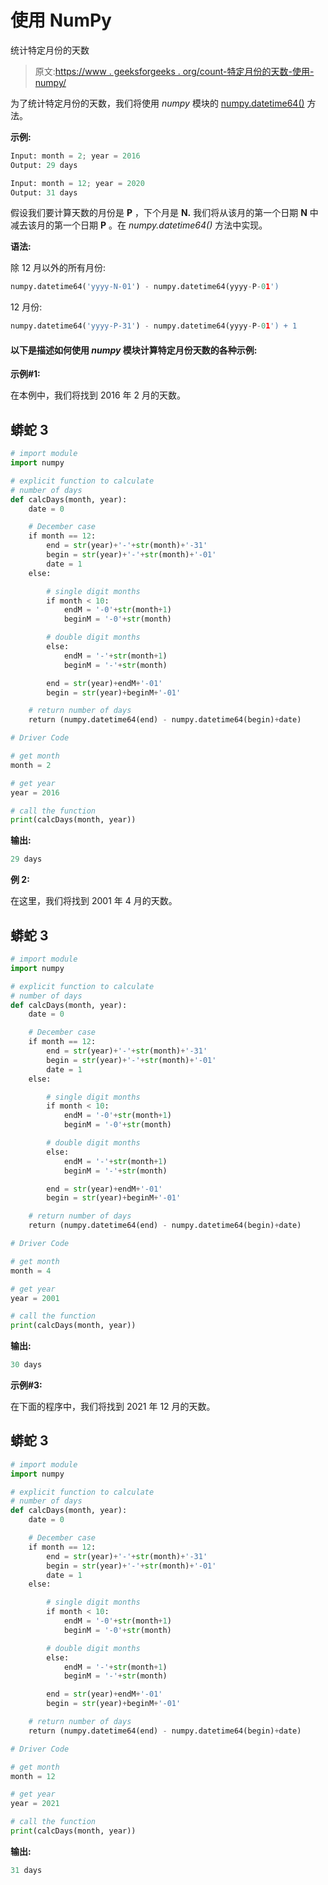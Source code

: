 # 使用 NumPy

统计特定月份的天数

> 原文:[https://www . geeksforgeeks . org/count-特定月份的天数-使用-numpy/](https://www.geeksforgeeks.org/count-the-number-of-days-of-a-specific-month-using-numpy/)

为了统计特定月份的天数，我们将使用 *numpy* 模块的 [numpy.datetime64()](https://www.geeksforgeeks.org/python-numpy-datetime64-method/) 方法。

**示例:**

```py
Input: month = 2; year = 2016
Output: 29 days

Input: month = 12; year = 2020
Output: 31 days
```

假设我们要计算天数的月份是 **P** ，下个月是 **N.** 我们将从该月的第一个日期 **N** 中减去该月的第一个日期 **P** 。在 *numpy.datetime64()* 方法中实现。

**语法:**

除 12 月以外的所有月份:

```py
numpy.datetime64('yyyy-N-01') - numpy.datetime64(yyyy-P-01')
```

12 月份:

```py
numpy.datetime64('yyyy-P-31') - numpy.datetime64(yyyy-P-01') + 1
```

#### 以下是描述如何使用 *numpy* 模块计算特定月份天数的各种示例:

**示例#1:**

在本例中，我们将找到 2016 年 2 月的天数。

## 蟒蛇 3

```py
# import module
import numpy

# explicit function to calculate
# number of days
def calcDays(month, year):
    date = 0

    # December case
    if month == 12:
        end = str(year)+'-'+str(month)+'-31'
        begin = str(year)+'-'+str(month)+'-01'
        date = 1
    else:

        # single digit months
        if month < 10:
            endM = '-0'+str(month+1)
            beginM = '-0'+str(month)

        # double digit months
        else:
            endM = '-'+str(month+1)
            beginM = '-'+str(month)

        end = str(year)+endM+'-01'
        begin = str(year)+beginM+'-01'

    # return number of days
    return (numpy.datetime64(end) - numpy.datetime64(begin)+date)

# Driver Code

# get month
month = 2

# get year
year = 2016

# call the function
print(calcDays(month, year))
```

**输出:**

```py
29 days
```

**例 2:**

在这里，我们将找到 2001 年 4 月的天数。

## 蟒蛇 3

```py
# import module
import numpy

# explicit function to calculate
# number of days
def calcDays(month, year):
    date = 0

    # December case
    if month == 12:
        end = str(year)+'-'+str(month)+'-31'
        begin = str(year)+'-'+str(month)+'-01'
        date = 1
    else:

        # single digit months
        if month < 10:
            endM = '-0'+str(month+1)
            beginM = '-0'+str(month)

        # double digit months
        else:
            endM = '-'+str(month+1)
            beginM = '-'+str(month)

        end = str(year)+endM+'-01'
        begin = str(year)+beginM+'-01'

    # return number of days
    return (numpy.datetime64(end) - numpy.datetime64(begin)+date)

# Driver Code

# get month
month = 4

# get year
year = 2001

# call the function
print(calcDays(month, year))
```

**输出:**

```py
30 days
```

**示例#3:**

在下面的程序中，我们将找到 2021 年 12 月的天数。

## 蟒蛇 3

```py
# import module
import numpy

# explicit function to calculate
# number of days
def calcDays(month, year):
    date = 0

    # December case
    if month == 12:
        end = str(year)+'-'+str(month)+'-31'
        begin = str(year)+'-'+str(month)+'-01'
        date = 1
    else:

        # single digit months
        if month < 10:
            endM = '-0'+str(month+1)
            beginM = '-0'+str(month)

        # double digit months
        else:
            endM = '-'+str(month+1)
            beginM = '-'+str(month)

        end = str(year)+endM+'-01'
        begin = str(year)+beginM+'-01'

    # return number of days
    return (numpy.datetime64(end) - numpy.datetime64(begin)+date)

# Driver Code

# get month
month = 12

# get year
year = 2021

# call the function
print(calcDays(month, year))
```

**输出:**

```py
31 days
```